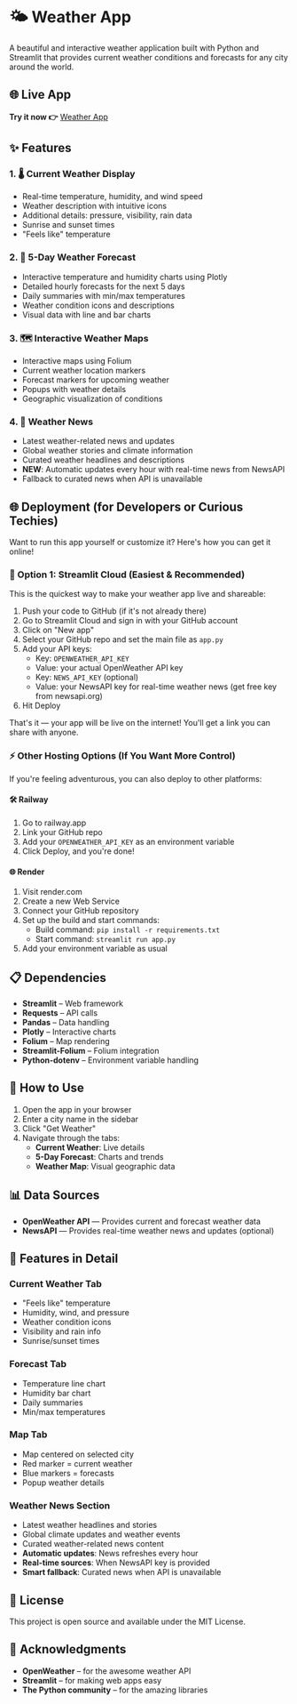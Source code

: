 # 🌤️ Weather App

A beautiful and interactive weather application built with Python and Streamlit that provides current weather conditions and forecasts for any city around the world.

## 🌐 Live App

**Try it now 👉** [Weather App](https://weather-app-erachaxm6d22gb6axgh4wd.streamlit.app)

## ✨ Features

### 1. 🌡️ Current Weather Display
- Real-time temperature, humidity, and wind speed
- Weather description with intuitive icons
- Additional details: pressure, visibility, rain data
- Sunrise and sunset times
- "Feels like" temperature

### 2. 📅 5-Day Weather Forecast
- Interactive temperature and humidity charts using Plotly
- Detailed hourly forecasts for the next 5 days
- Daily summaries with min/max temperatures
- Weather condition icons and descriptions
- Visual data with line and bar charts

### 3. 🗺️ Interactive Weather Maps
- Interactive maps using Folium
- Current weather location markers
- Forecast markers for upcoming weather
- Popups with weather details
- Geographic visualization of conditions

### 4. 📰 Weather News
- Latest weather-related news and updates
- Global weather stories and climate information
- Curated weather headlines and descriptions
- **NEW**: Automatic updates every hour with real-time news from NewsAPI
- Fallback to curated news when API is unavailable

## 🌐 Deployment (for Developers or Curious Techies)

Want to run this app yourself or customize it? Here's how you can get it online!

### 🚀 Option 1: Streamlit Cloud (Easiest & Recommended)

This is the quickest way to make your weather app live and shareable:

1. Push your code to GitHub (if it's not already there)
2. Go to Streamlit Cloud and sign in with your GitHub account
3. Click on "New app"
4. Select your GitHub repo and set the main file as `app.py`
5. Add your API keys:
   - Key: `OPENWEATHER_API_KEY`
   - Value: your actual OpenWeather API key
   - Key: `NEWS_API_KEY` (optional)
   - Value: your NewsAPI key for real-time weather news (get free key from newsapi.org)
6. Hit Deploy

That's it — your app will be live on the internet! You'll get a link you can share with anyone.

### ⚡ Other Hosting Options (If You Want More Control)

If you're feeling adventurous, you can also deploy to other platforms:

#### 🛠️ Railway
1. Go to railway.app
2. Link your GitHub repo
3. Add your `OPENWEATHER_API_KEY` as an environment variable
4. Click Deploy, and you're done!

#### 🌐 Render
1. Visit render.com
2. Create a new Web Service
3. Connect your GitHub repository
4. Set up the build and start commands:
   - Build command: `pip install -r requirements.txt`
   - Start command: `streamlit run app.py`
5. Add your environment variable as usual

## 📋 Dependencies

- **Streamlit** – Web framework
- **Requests** – API calls
- **Pandas** – Data handling
- **Plotly** – Interactive charts
- **Folium** – Map rendering
- **Streamlit-Folium** – Folium integration
- **Python-dotenv** – Environment variable handling

## 🎯 How to Use

1. Open the app in your browser
2. Enter a city name in the sidebar
3. Click "Get Weather"
4. Navigate through the tabs:
   - **Current Weather**: Live details
   - **5-Day Forecast**: Charts and trends
   - **Weather Map**: Visual geographic data

## 📊 Data Sources

- **OpenWeather API** — Provides current and forecast weather data
- **NewsAPI** — Provides real-time weather news and updates (optional)

## 🎨 Features in Detail

### Current Weather Tab
- "Feels like" temperature
- Humidity, wind, and pressure
- Weather condition icons
- Visibility and rain info
- Sunrise/sunset times

### Forecast Tab
- Temperature line chart
- Humidity bar chart
- Daily summaries
- Min/max temperatures

### Map Tab
- Map centered on selected city
- Red marker = current weather
- Blue markers = forecasts
- Popup weather details

### Weather News Section
- Latest weather headlines and stories
- Global climate updates and weather events
- Curated weather-related news content
- **Automatic updates**: News refreshes every hour
- **Real-time sources**: When NewsAPI key is provided
- **Smart fallback**: Curated news when API is unavailable

## 📝 License

This project is open source and available under the MIT License.

## 🙏 Acknowledgments

- **OpenWeather** – for the awesome weather API
- **Streamlit** – for making web apps easy
- **The Python community** – for the amazing libraries